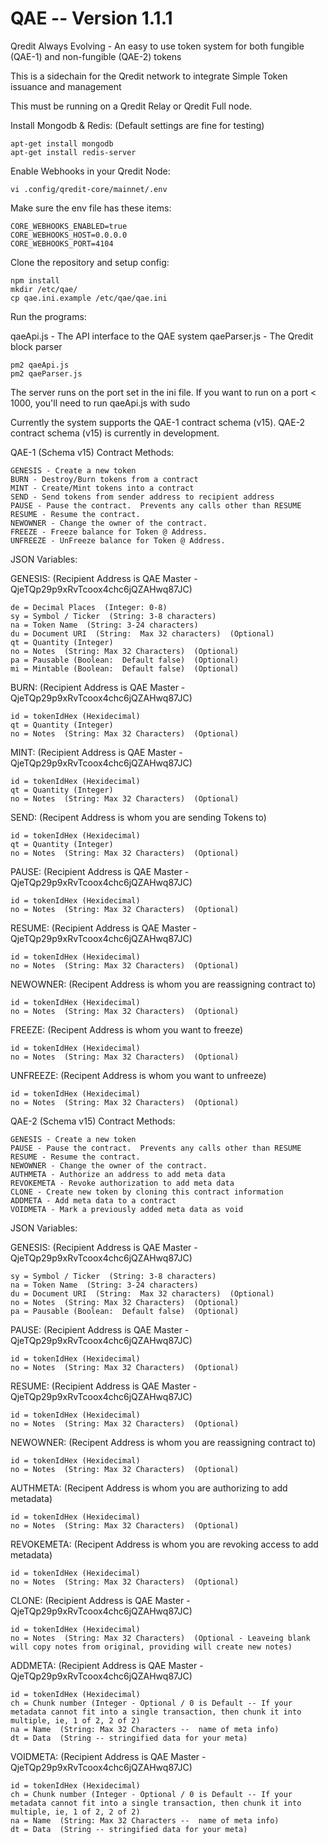 # QAE  -- Version 1.1.1
Qredit Always Evolving - An easy to use token system for both fungible (QAE-1) and non-fungible (QAE-2) tokens

This is a sidechain for the Qredit network to integrate Simple Token issuance and management

This must be running on a Qredit Relay or Qredit Full node.

Install Mongodb & Redis:  (Default settings are fine for testing)

```
apt-get install mongodb
apt-get install redis-server

```

Enable Webhooks in your Qredit Node:

```
vi .config/qredit-core/mainnet/.env
```

Make sure the env file has these items:

```
CORE_WEBHOOKS_ENABLED=true
CORE_WEBHOOKS_HOST=0.0.0.0
CORE_WEBHOOKS_PORT=4104
```

Clone the repository and setup config:

```
npm install
mkdir /etc/qae/
cp qae.ini.example /etc/qae/qae.ini
```

Run the programs:

qaeApi.js - The API interface to the QAE system
qaeParser.js - The Qredit block parser

```
pm2 qaeApi.js
pm2 qaeParser.js
```

The server runs on the port set in the ini file.   If you want to run on a port < 1000, you'll need to run qaeApi.js with sudo

Currently the system supports the QAE-1 contract schema (v15).   QAE-2 contract schema (v15) is currently in development.

QAE-1 (Schema v15) Contract Methods:

```
GENESIS - Create a new token
BURN - Destroy/Burn tokens from a contract
MINT - Create/Mint tokens into a contract
SEND - Send tokens from sender address to recipient address
PAUSE - Pause the contract.  Prevents any calls other than RESUME
RESUME - Resume the contract.
NEWOWNER - Change the owner of the contract.
FREEZE - Freeze balance for Token @ Address.
UNFREEZE - UnFreeze balance for Token @ Address.
```

JSON Variables:

GENESIS:  (Recipient Address is QAE Master - QjeTQp29p9xRvTcoox4chc6jQZAHwq87JC)

```
de = Decimal Places  (Integer: 0-8)
sy = Symbol / Ticker  (String: 3-8 characters)
na = Token Name  (String: 3-24 characters)
du = Document URI  (String:  Max 32 characters)  (Optional)
qt = Quantity (Integer)
no = Notes  (String: Max 32 Characters)  (Optional)
pa = Pausable (Boolean:  Default false)  (Optional)
mi = Mintable (Boolean:  Default false)  (Optional)
```

BURN:  (Recipient Address is QAE Master - QjeTQp29p9xRvTcoox4chc6jQZAHwq87JC)

```
id = tokenIdHex (Hexidecimal)
qt = Quantity (Integer)
no = Notes  (String: Max 32 Characters)  (Optional)
```

MINT:  (Recipient Address is QAE Master - QjeTQp29p9xRvTcoox4chc6jQZAHwq87JC)

```
id = tokenIdHex (Hexidecimal)
qt = Quantity (Integer)
no = Notes  (String: Max 32 Characters)  (Optional)
```

SEND:  (Recipent Address is whom you are sending Tokens to)

```
id = tokenIdHex (Hexidecimal)
qt = Quantity (Integer)
no = Notes  (String: Max 32 Characters)  (Optional)
```

PAUSE:  (Recipient Address is QAE Master - QjeTQp29p9xRvTcoox4chc6jQZAHwq87JC)

```
id = tokenIdHex (Hexidecimal)
no = Notes  (String: Max 32 Characters)  (Optional)
```

RESUME:  (Recipient Address is QAE Master - QjeTQp29p9xRvTcoox4chc6jQZAHwq87JC)

```
id = tokenIdHex (Hexidecimal)
no = Notes  (String: Max 32 Characters)  (Optional)
```

NEWOWNER:  (Recipent Address is whom you are reassigning contract to)

```
id = tokenIdHex (Hexidecimal)
no = Notes  (String: Max 32 Characters)  (Optional)
```

FREEZE:  (Recipent Address is whom you want to freeze)

```
id = tokenIdHex (Hexidecimal)
no = Notes  (String: Max 32 Characters)  (Optional)
```

UNFREEZE:  (Recipent Address is whom you want to unfreeze)

```
id = tokenIdHex (Hexidecimal)
no = Notes  (String: Max 32 Characters)  (Optional)
```


QAE-2 (Schema v15) Contract Methods:

```
GENESIS - Create a new token
PAUSE - Pause the contract.  Prevents any calls other than RESUME
RESUME - Resume the contract.
NEWOWNER - Change the owner of the contract.
AUTHMETA - Authorize an address to add meta data
REVOKEMETA - Revoke authorization to add meta data
CLONE - Create new token by cloning this contract information
ADDMETA - Add meta data to a contract
VOIDMETA - Mark a previously added meta data as void
```

JSON Variables:

GENESIS:  (Recipient Address is QAE Master - QjeTQp29p9xRvTcoox4chc6jQZAHwq87JC)

```
sy = Symbol / Ticker  (String: 3-8 characters)
na = Token Name  (String: 3-24 characters)
du = Document URI  (String:  Max 32 characters)  (Optional)
no = Notes  (String: Max 32 Characters)  (Optional)
pa = Pausable (Boolean:  Default false)  (Optional)
```

PAUSE:  (Recipient Address is QAE Master - QjeTQp29p9xRvTcoox4chc6jQZAHwq87JC)

```
id = tokenIdHex (Hexidecimal)
no = Notes  (String: Max 32 Characters)  (Optional)
```

RESUME:  (Recipient Address is QAE Master - QjeTQp29p9xRvTcoox4chc6jQZAHwq87JC)

```
id = tokenIdHex (Hexidecimal)
no = Notes  (String: Max 32 Characters)  (Optional)
```
NEWOWNER:  (Recipent Address is whom you are reassigning contract to)

```
id = tokenIdHex (Hexidecimal)
no = Notes  (String: Max 32 Characters)  (Optional)
```

AUTHMETA:  (Recipent Address is whom you are authorizing to add metadata)

```
id = tokenIdHex (Hexidecimal)
no = Notes  (String: Max 32 Characters)  (Optional)
```

REVOKEMETA:	  (Recipent Address is whom you are revoking access to add metadata)

```
id = tokenIdHex (Hexidecimal)
no = Notes  (String: Max 32 Characters)  (Optional)
```

CLONE:   (Recipient Address is QAE Master - QjeTQp29p9xRvTcoox4chc6jQZAHwq87JC)

```
id = tokenIdHex (Hexidecimal)
no = Notes  (String: Max 32 Characters)  (Optional - Leaveing blank will copy notes from original, providing will create new notes)
```

ADDMETA:   (Recipient Address is QAE Master - QjeTQp29p9xRvTcoox4chc6jQZAHwq87JC)

```
id = tokenIdHex (Hexidecimal)
ch = Chunk number (Integer - Optional / 0 is Default -- If your metadata cannot fit into a single transaction, then chunk it into multiple, ie, 1 of 2, 2 of 2)
na = Name  (String: Max 32 Characters --  name of meta info)
dt = Data  (String -- stringified data for your meta)
```

VOIDMETA:   (Recipient Address is QAE Master - QjeTQp29p9xRvTcoox4chc6jQZAHwq87JC)

```
id = tokenIdHex (Hexidecimal)
ch = Chunk number (Integer - Optional / 0 is Default -- If your metadata cannot fit into a single transaction, then chunk it into multiple, ie, 1 of 2, 2 of 2)
na = Name  (String: Max 32 Characters --  name of meta info)
dt = Data  (String -- stringified data for your meta)
```
